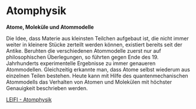 # Atomphysik

**Atome, Moleküle und Atommodelle**

Die Idee, dass Materie aus kleinsten Teilchen aufgebaut ist, die nicht immer weiter in kleinere Stücke zerteilt werden können, existiert bereits seit der Antike. Beruhten die verschiedenen Atommodelle zuerst nur auf philosophischen Überlegungen, so führten gegen Ende des 19. Jahrhunderts experimentelle Ergebnisse zu immer genaueren Atommodellen. Gleichzeitig erkannte man, dass Atome selbst wiederum aus einzelnen Teilen bestehen. Heute kann mit Hilfe des quantenmechanischen Atommodells das Verhalten von Atomen und Molekülen mit höchster Genauigkeit beschrieben werden.

[LEIFI - Atomphysik](https://www.leifiphysik.de/atomphysik)


